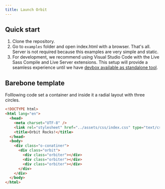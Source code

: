 ```yaml
---
title: Launch Orbit
---
```

## Quick start

1. Clone the repository.
2. Go to `examples` folder and open index.html with a browser. That's all. Server is not required because this examples are very simple and static.
3. For development, we recommend using Visual Studio Code with the Live Sass Compile and Live Server extensions. This setup will provide a seamless experience until we have [devbox available as standalone tool](https://github.com/zumerlab/devbox).

## Barebone template

Folllowing code set a container and inside it a radial layout with three circles.

```html
<!DOCTYPE html>
<html lang="en">
  <head>
    <meta charset="UTF-8" />
    <link rel="stylesheet" href="../assets/css/index.css" type="text/css" defer/>
    <title>Orbit Rocks!</title>
  </head>
  <body>
    <div class="o-conatiner">
      <div class="orbit">
        <div class="orbiter"></div>
        <div class="orbiter"></div>
        <div class="orbiter"></div>
      </div>
    </div>
  </body>
</html>
```